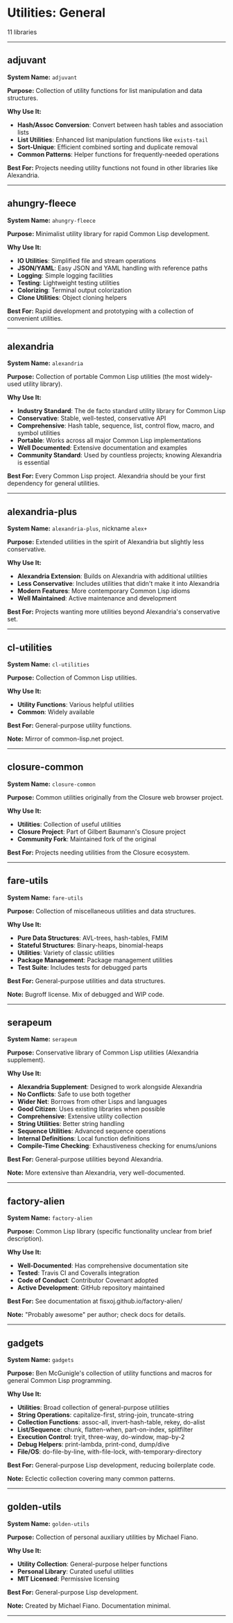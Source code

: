 # Utilities: General

11 libraries

---

## adjuvant

**System Name:** `adjuvant`

**Purpose:** Collection of utility functions for list manipulation and data structures.

**Why Use It:**
- **Hash/Assoc Conversion**: Convert between hash tables and association lists
- **List Utilities**: Enhanced list manipulation functions like `exists-tail`
- **Sort-Unique**: Efficient combined sorting and duplicate removal
- **Common Patterns**: Helper functions for frequently-needed operations

**Best For:** Projects needing utility functions not found in other libraries like Alexandria.

---


## ahungry-fleece

**System Name:** `ahungry-fleece`

**Purpose:** Minimalist utility library for rapid Common Lisp development.

**Why Use It:**
- **IO Utilities**: Simplified file and stream operations
- **JSON/YAML**: Easy JSON and YAML handling with reference paths
- **Logging**: Simple logging facilities
- **Testing**: Lightweight testing utilities
- **Colorizing**: Terminal output colorization
- **Clone Utilities**: Object cloning helpers

**Best For:** Rapid development and prototyping with a collection of convenient utilities.

---


## alexandria

**System Name:** `alexandria`

**Purpose:** Collection of portable Common Lisp utilities (the most widely-used utility library).

**Why Use It:**
- **Industry Standard**: The de facto standard utility library for Common Lisp
- **Conservative**: Stable, well-tested, conservative API
- **Comprehensive**: Hash table, sequence, list, control flow, macro, and symbol utilities
- **Portable**: Works across all major Common Lisp implementations
- **Well Documented**: Extensive documentation and examples
- **Community Standard**: Used by countless projects; knowing Alexandria is essential

**Best For:** Every Common Lisp project. Alexandria should be your first dependency for general utilities.

---


## alexandria-plus

**System Name:** `alexandria-plus`, nickname `alex+`

**Purpose:** Extended utilities in the spirit of Alexandria but slightly less conservative.

**Why Use It:**
- **Alexandria Extension**: Builds on Alexandria with additional utilities
- **Less Conservative**: Includes utilities that didn't make it into Alexandria
- **Modern Features**: More contemporary Common Lisp idioms
- **Well Maintained**: Active maintenance and development

**Best For:** Projects wanting more utilities beyond Alexandria's conservative set.

---


## cl-utilities

**System Name:** `cl-utilities`

**Purpose:** Collection of Common Lisp utilities.

**Why Use It:**
- **Utility Functions**: Various helpful utilities
- **Common**: Widely available

**Best For:** General-purpose utility functions.

**Note:** Mirror of common-lisp.net project.

---


## closure-common

**System Name:** `closure-common`

**Purpose:** Common utilities originally from the Closure web browser project.

**Why Use It:**
- **Utilities**: Collection of useful utilities
- **Closure Project**: Part of Gilbert Baumann's Closure project
- **Community Fork**: Maintained fork of the original

**Best For:** Projects needing utilities from the Closure ecosystem.

---


## fare-utils

**System Name:** `fare-utils`

**Purpose:** Collection of miscellaneous utilities and data structures.

**Why Use It:**
- **Pure Data Structures**: AVL-trees, hash-tables, FMIM
- **Stateful Structures**: Binary-heaps, binomial-heaps
- **Utilities**: Variety of classic utilities
- **Package Management**: Package management utilities
- **Test Suite**: Includes tests for debugged parts

**Best For:** General-purpose utilities and data structures.

**Note:** Bugroff license. Mix of debugged and WIP code.

---


## serapeum

**System Name:** `serapeum`

**Purpose:** Conservative library of Common Lisp utilities (Alexandria supplement).

**Why Use It:**
- **Alexandria Supplement**: Designed to work alongside Alexandria
- **No Conflicts**: Safe to use both together
- **Wider Net**: Borrows from other Lisps and languages
- **Good Citizen**: Uses existing libraries when possible
- **Comprehensive**: Extensive utility collection
- **String Utilities**: Better string handling
- **Sequence Utilities**: Advanced sequence operations
- **Internal Definitions**: Local function definitions
- **Compile-Time Checking**: Exhaustiveness checking for enums/unions

**Best For:** General-purpose utilities beyond Alexandria.

**Note:** More extensive than Alexandria, very well-documented.

---


## factory-alien

**System Name:** `factory-alien`

**Purpose:** Common Lisp library (specific functionality unclear from brief description).

**Why Use It:**
- **Well-Documented**: Has comprehensive documentation site
- **Tested**: Travis CI and Coveralls integration
- **Code of Conduct**: Contributor Covenant adopted
- **Active Development**: GitHub repository maintained

**Best For:** See documentation at fisxoj.github.io/factory-alien/

**Note:** "Probably awesome" per author; check docs for details.

---


## gadgets

**System Name:** `gadgets`

**Purpose:** Ben McGunigle's collection of utility functions and macros for general Common Lisp programming.

**Why Use It:**
- **Utilities**: Broad collection of general-purpose utilities
- **String Operations**: capitalize-first, string-join, truncate-string
- **Collection Functions**: assoc-all, invert-hash-table, rekey, do-alist
- **List/Sequence**: chunk, flatten-when, part-on-index, splitfilter
- **Execution Control**: tryit, three-way, do-window, map-by-2
- **Debug Helpers**: print-lambda, print-cond, dump/dive
- **File/OS**: do-file-by-line, with-file-lock, with-temporary-directory

**Best For:** General-purpose Lisp development, reducing boilerplate code.

**Note:** Eclectic collection covering many common patterns.

---


## golden-utils

**System Name:** `golden-utils`

**Purpose:** Collection of personal auxiliary utilities by Michael Fiano.

**Why Use It:**
- **Utility Collection**: General-purpose helper functions
- **Personal Library**: Curated useful utilities
- **MIT Licensed**: Permissive licensing

**Best For:** General-purpose Lisp development.

**Note:** Created by Michael Fiano. Documentation minimal.

---


